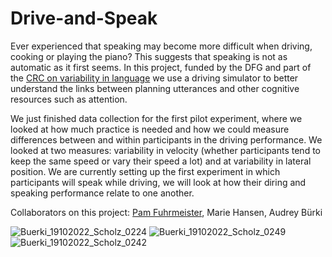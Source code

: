 # Drive-and-Speak

Ever experienced that speaking may become more difficult when driving, cooking or playing the piano? This suggests that speaking is not as automatic as it first seems. In this project, funded by the DFG and part of the [CRC on variability in language](https://www.sfb1287.uni-potsdam.de/en/overview/) we use a driving simulator to better understand the links between planning utterances and other cognitive resources such as attention. 

We just finished data collection for the first pilot experiment, where we looked at how much practice is needed and how we could measure differences between and within participants in the driving performance. We looked at two measures: variability in velocity (whether participants tend to keep the same speed or vary their speed a lot) and at variability in lateral position. We are currently setting up the first experiment in which participants will speak while driving, we will look at how their diring and speaking performance relate to one another. 

Collaborators on this project: [Pam Fuhrmeister](https://pamfuhrmeister.github.io/), Marie Hansen, Audrey Bürki

![Buerki_19102022_Scholz_0224](https://user-images.githubusercontent.com/28299451/225571727-3c68ccf6-6de0-4108-a318-be731f5826cc.jpg)
![Buerki_19102022_Scholz_0249](https://user-images.githubusercontent.com/28299451/225571806-3433ec36-c761-4feb-ae1d-aeb81c4bac6b.jpg)
![Buerki_19102022_Scholz_0242](https://user-images.githubusercontent.com/28299451/225572214-43175a07-e786-483c-910a-9274c0c8e810.jpg)


